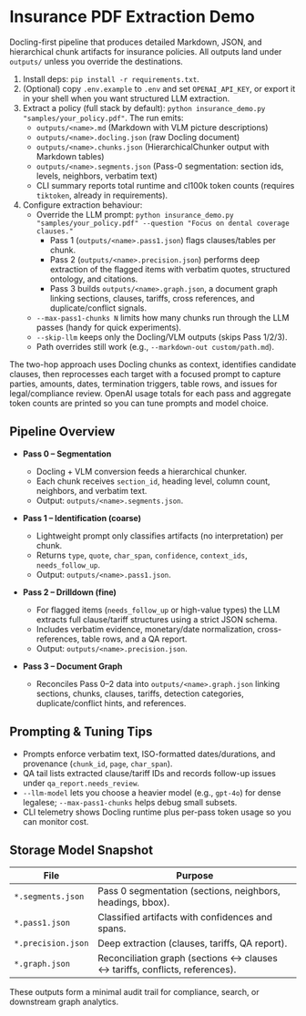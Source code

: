# Insurance PDF Extraction Demo

Docling-first pipeline that produces detailed Markdown, JSON, and hierarchical chunk artifacts for insurance policies. All outputs land under `outputs/` unless you override the destinations.

1. Install deps: `pip install -r requirements.txt`.
2. (Optional) copy `.env.example` to `.env` and set `OPENAI_API_KEY`, or export it in your shell when you want structured LLM extraction.
3. Extract a policy (full stack by default): `python insurance_demo.py "samples/your_policy.pdf"`. The run emits:
   - `outputs/<name>.md` (Markdown with VLM picture descriptions)
   - `outputs/<name>.docling.json` (raw Docling document)
   - `outputs/<name>.chunks.json` (HierarchicalChunker output with Markdown tables)
   - `outputs/<name>.segments.json` (Pass-0 segmentation: section ids, levels, neighbors, verbatim text)
   - CLI summary reports total runtime and cl100k token counts (requires `tiktoken`, already in requirements).
4. Configure extraction behaviour:
   - Override the LLM prompt: `python insurance_demo.py "samples/your_policy.pdf" --question "Focus on dental coverage clauses."`
     * Pass 1 (`outputs/<name>.pass1.json`) flags clauses/tables per chunk.
     * Pass 2 (`outputs/<name>.precision.json`) performs deep extraction of the flagged items with verbatim quotes, structured ontology, and citations.
     * Pass 3 builds `outputs/<name>.graph.json`, a document graph linking sections, clauses, tariffs, cross references, and duplicate/conflict signals.
   - `--max-pass1-chunks N` limits how many chunks run through the LLM passes (handy for quick experiments).
   - `--skip-llm` keeps only the Docling/VLM outputs (skips Pass 1/2/3).
   - Path overrides still work (e.g., `--markdown-out custom/path.md`).

The two-hop approach uses Docling chunks as context, identifies candidate clauses, then reprocesses each target with a focused prompt to capture parties, amounts, dates, termination triggers, table rows, and issues for legal/compliance review. OpenAI usage totals for each pass and aggregate token counts are printed so you can tune prompts and model choice.

## Pipeline Overview

- **Pass 0 – Segmentation**
  - Docling + VLM conversion feeds a hierarchical chunker.
  - Each chunk receives `section_id`, heading level, column count, neighbors, and verbatim text.
  - Output: `outputs/<name>.segments.json`.

- **Pass 1 – Identification (coarse)**
  - Lightweight prompt only classifies artifacts (no interpretation) per chunk.
  - Returns `type`, `quote`, `char_span`, `confidence`, `context_ids`, `needs_follow_up`.
  - Output: `outputs/<name>.pass1.json`.

- **Pass 2 – Drilldown (fine)**
  - For flagged items (`needs_follow_up` or high-value types) the LLM extracts full clause/tariff structures using a strict JSON schema.
  - Includes verbatim evidence, monetary/date normalization, cross-references, table rows, and a QA report.
  - Output: `outputs/<name>.precision.json`.

- **Pass 3 – Document Graph**
  - Reconciles Pass 0–2 data into `outputs/<name>.graph.json` linking sections, chunks, clauses, tariffs, detection categories, duplicate/conflict hints, and references.

## Prompting & Tuning Tips

- Prompts enforce verbatim text, ISO-formatted dates/durations, and provenance (`chunk_id`, `page`, `char_span`).
- QA tail lists extracted clause/tariff IDs and records follow-up issues under `qa_report.needs_review`.
- `--llm-model` lets you choose a heavier model (e.g., `gpt-4o`) for dense legalese; `--max-pass1-chunks` helps debug small subsets.
- CLI telemetry shows Docling runtime plus per-pass token usage so you can monitor cost.

## Storage Model Snapshot

| File | Purpose |
|------|---------|
| `*.segments.json` | Pass 0 segmentation (sections, neighbors, headings, bbox). |
| `*.pass1.json` | Classified artifacts with confidences and spans. |
| `*.precision.json` | Deep extraction (clauses, tariffs, QA report). |
| `*.graph.json` | Reconciliation graph (sections ↔ clauses ↔ tariffs, conflicts, references). |

These outputs form a minimal audit trail for compliance, search, or downstream graph analytics.
